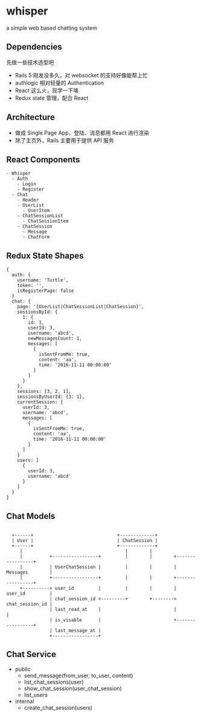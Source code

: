 # whisper
a simple web based chatting system

## Dependencies
先做一些技术选型吧

- Rails 5 刚发没多久，对 websocket 的支持好像能帮上忙
- authlogic 相对轻量的 Authentication
- React 这么火，现学一下咯
- Redux state 管理，配合 React

## Architecture

- 做成 Single Page App，登陆、消息都用 React 进行渲染
- 除了主页外，Rails 主要用于提供 API 服务

## React Components
```
- Whisper
  - Auth
    - Login
    - Register
  - Chat
    - Header
    - UserList
      - UserItem
    - ChatSessionList
      - ChatSessionItem
    - ChatSession
      - Message
      - ChatForm
```

## Redux State Shapes

```
{
  auth: {
    username: 'Turtle',
    token: '',
    isRegisterPage: false
  }
  chat: {
    page: '{UserList|ChatSessionList|ChatSession}',
    sessionsById: {
      1: {
        id: 1,
        userId: 3,
        username: 'abcd',
        newMessagesCount: 1,
        messages: [
          {
            isSentFromMe: true,
            content: 'aa',
            time: '2016-11-11 00:00:00'
          }
        ]
      }
    },
    sessions: [3, 2, 1],
    sessionsByUserId: {3: 1},
    currentSession: {
      userId: 3,
      username: 'abcd',
      messages: [
        {
          isSentFromMe: true,
          content: 'aa',
          time: '2016-11-11 00:00:00'
        }
      ]
    }
    users: [
      {
        userId: 3,
        username: 'abcd'
      }
    ]
  }
}
```

## Chat Models
```

  +------+                               +-------------+
  | User |                               | ChatSession |
  +------+                               +-------------+
     |                                      |        |
     |          +-----------------+         |        |        +-----------------+
     |          | UserChatSession |         |        |        | Messages        |
     |          +-----------------+         |        |        +-----------------+
     +----------> user_id         |         |        |        | user_id         |
                | chat_session_id <---------+        +--------> chat_session_id |
                | last_read_at    |                           |                 |
                | is_visable      |                           +-----------------+
                | last_message_at |
                +-----------------+

```

## Chat Service
- public
  - send_message(from_user, to_user, content)
  - list_chat_sessions(user)
  - show_chat_session(user_chat_session)
  - list_users
- internal
  - create_chat_session(users)


